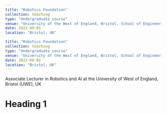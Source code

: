 ```yaml
---
title: "Robotics Foundation"
collection: teaching
type: "Undergraduate course"
venue: "University of the West of England, Bristol, School of Engineering"
date: 2022-09-01
location: "Bristol, UK"

title: "Robotics Foundation"
collection: teaching
type: "Undergraduate course"
venue: "University of the West of England, Bristol, School of Engineering"
date: 2022-09-01
location: "Bristol, UK"
---
```




Associate Lecturer in Robotics and AI at the University of West of England, Bristol (UWE), UK


Heading 1
======

